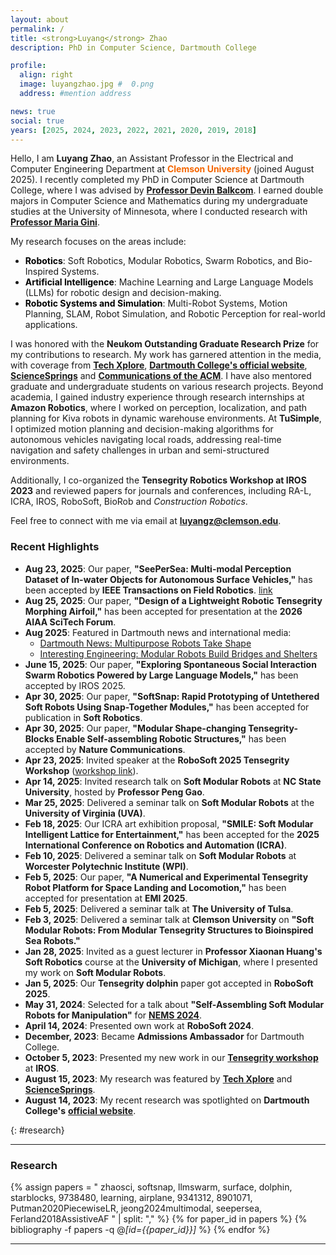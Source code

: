 ```yaml
---
layout: about
permalink: /
title: <strong>Luyang</strong> Zhao
description: PhD in Computer Science, Dartmouth College

profile:
  align: right
  image: luyangzhao.jpg #  0.png 
  address: #mention address

news: true
social: true
years: [2025, 2024, 2023, 2022, 2021, 2020, 2019, 2018]
---
```


<!-- <div class="profile-images">
  <img src="{{ site.baseurl }}/assets/img/0.jpeg" alt="Luyang Zhao Profile Image 1" class="profile-img">
</div> -->

<!-- 
Hello, I am Luyang Zhao, a PhD candidate in Computer Science at Dartmouth College, mentored by [**Professor Devin Balkcom**](https://rlab.cs.dartmouth.edu/devin/). 
My research domain is diverse, encompassing **soft robots**, **modular robots**, **reinforcement learning**, **large language models (LLMs)**, **multi-robot systems**, **motion planning**, and **Simultaneous Localization and Mapping (SLAM)**. My work integrates machine learning techniques with robotics design, application, and planning to develop adaptive, intelligent systems capable of complex behaviors and interactions in dynamic environments.



I earned double majors in Computer Science and Mathematics during my undergraduate years at the University of Minnesota, where I worked on research projects with [**Professor Maria Gini**](https://www-users.cse.umn.edu/~gini/).

Lately, I've been deeply involved in the design and analysis of **self-assembling soft modular robots**. For the terrestrial project, I am collaborating with [**Professor Kostas Bekris**](https://robotics.cs.rutgers.edu/pracsys/members/kostas-bekris/) from Rutgers University, [**Professor Rebecca Kramer-Bottiglio**](https://www.eng.yale.edu/faboratory/) from Yale University, [**Professor Xiaonan Huang**](https://robotics.umich.edu/profile/xiaonan-sean-huang/) from the University of Michigan, and [**Professor Muhao Chen**](https://muhao-chen.github.io/) from the University of Kentucky. These robots have the unique capability to autonomously adapt and navigate across varied terrains, especially in challenging situations like crossing gaps, maneuvering over obstacles, and navigating through narrow passageways. Additionally, they can build active human-scale structures such as tents and scaffolding with the help of drones. 

My aquatic project is focused on building an aquatic platform for exploring locomotion, manipulation, and structure formation tasks, where I am using reinforcement learning to generate gaits for different configurations. This project is now collaborating with [**Professor Alberto Quattrini Li**](https://rlab.cs.dartmouth.edu/albertoq/) from Dartmouth College, [**Professor Muhao Chen**](https://muhao-chen.github.io/) from the University of Kentucky and  [**Professor Haibo Dong**](https://engineering.virginia.edu/faculty/haibo-dong) from the University of Virginia.

I am also investigating flexible, bio-inspired robotics, with a focus on designs like dolphin-inspired robots and morphing wings. Our research on morphing wings has been accepted by AIAA, and our work on the dolphin-inspired robot has been submitted to RoboSoft 2025.

I have also utilized **generative models, such as large language models (e.g., GPT)**, to design soft modular robots for various tasks. This work was done in collaboration with [**Professor Soroush Vosoughi**](https://www.cs.dartmouth.edu/~soroush/) from Dartmouth College and [**Professor Bo Zhu**](https://faculty.cc.gatech.edu/~bozhu/) from Georgia Tech.

In addition to these projects, I am also interested in theoretical motion planning problems, aiming to develop memory-efficient motion planning algorithms that maintain high-quality path-finding while minimizing resource usage.

I have co-organized workshops, including the **Tensegrity Robotics Workshop at IROS 2023**, and have mentored several graduate and undergraduate students. I have received the **Neukom Outstanding Graduate Research Prize** in 2023.


As a **reviewer**, I have evaluated papers for Journal **RA-L** and conferences like **ICRA**, **IROS**, **RoboSoft**, and **BioRob**. I have also completed research internships at **Amazon** and **TuSimple**, where I worked on projects related to localization, path planning, and autonomous vehicle optimization.

 -->

<!-- 
Hello, I am **Luyang Zhao**, recently completed my PhD in Computer Science at Dartmouth College, mentored by [**Professor Devin Balkcom**](https://rlab.cs.dartmouth.edu/devin/). I earned double majors in Computer Science and Mathematics during my undergraduate years at the University of Minnesota, where I worked on research projects with [**Professor Maria Gini**](https://www-users.cse.umn.edu/~gini/).  -->


Hello, I am **Luyang Zhao**, an Assistant Professor in the Electrical and Computer Engineering Department at <span style="color:#F56600"><strong><a href="https://www.clemson.edu" style="color:#F56600; text-decoration:none;">Clemson University</a></strong></span> (joined August 2025).
I recently completed my PhD in Computer Science at Dartmouth College, where I was advised by [**Professor Devin Balkcom**](https://rlab.cs.dartmouth.edu/devin/). I earned double majors in Computer Science and Mathematics during my undergraduate studies at the University of Minnesota, where I conducted research with [**Professor Maria Gini**](https://www-users.cse.umn.edu/~gini/).


My research focuses on the areas include:

- <span style="color: black;">**Robotics**</span>: Soft Robotics, Modular Robotics, Swarm Robotics, and Bio-Inspired Systems.  
- <span style="color: black;">**Artificial Intelligence**</span>: Machine Learning and Large Language Models (LLMs) for robotic design and decision-making.  
- <span style="color: black;">**Robotic Systems and Simulation**</span>: Multi-Robot Systems, Motion Planning, SLAM, Robot Simulation, and Robotic Perception for real-world applications.  

I was honored with the **Neukom Outstanding Graduate Research Prize** for my contributions to research. My work has garnered attention in the media, with coverage from 
[**Tech Xplore**](https://techxplore.com/news/2023-08-science-flexible-robots-soft-modules.amp),
[**Dartmouth College's official website**](https://home.dartmouth.edu/news/2023/08/computer-science-researcher-creates-flexible-robots),
 [**ScienceSprings**](https://sciencesprings.wordpress.com/2023/08/15/from-dartmouth-college-computer-science-researcher-creates-flexible-robots-luyang-zhao/) and [**Communications of the ACM**](https://cacmb4.acm.org/news/275527-computer-science-researchers-create-modular-flexible-robots/fulltext). 
I have also mentored graduate and undergraduate students on various research projects. 
Beyond academia, I gained industry experience through research internships at **Amazon Robotics**, where I worked on perception, localization, and path planning for Kiva robots in dynamic warehouse environments. At **TuSimple**, I optimized motion planning and decision-making algorithms for autonomous vehicles navigating local roads, addressing real-time navigation and safety challenges in urban and semi-structured environments.
<!-- Beyond academia, I gained valuable industry experience through research internships at Amazon Robotics and TuSimple, where I worked on localization, path planning, and optimization for autonomous vehicles. -->
Additionally, I co-organized the **Tensegrity Robotics Workshop at IROS 2023** and reviewed papers for journals and conferences, including RA-L, ICRA, IROS, RoboSoft, BioRob and *Construction Robotics*.



Feel free to connect with me via email at **luyangz@clemson.edu**.




### __Recent Highlights__  
- **Aug 23, 2025**: Our paper, **"SeePerSea: Multi-modal Perception Dataset of In-water Objects for Autonomous Surface Vehicles,"** has been accepted by **IEEE Transactions on Field Robotics**. [link](https://ieeexplore.ieee.org/stamp/stamp.jsp?tp=&arnumber=11142348)  
- **Aug 25, 2025**: Our paper, **"Design of a Lightweight Robotic Tensegrity Morphing Airfoil,"** has been accepted for presentation at the **2026 AIAA SciTech Forum**.  
- **Aug 2025**: Featured in Dartmouth news and international media:  
  - [Dartmouth News: Multipurpose Robots Take Shape](https://home.dartmouth.edu/news/2025/08/multipurpose-robots-take-shape)  
  - [Interesting Engineering: Modular Robots Build Bridges and Shelters](https://interestingengineering.com/innovation/modular-robots-build-bridges-and-shelters)  
- **June 15, 2025**: Our paper, **"Exploring Spontaneous Social Interaction Swarm Robotics Powered by Large Language Models,"** has been accepted by IROS 2025.
- **Apr 30, 2025**: Our paper, **"SoftSnap: Rapid Prototyping of Untethered Soft Robots Using Snap-Together Modules,"** has been accepted for publication in **Soft Robotics**.  
- **Apr 30, 2025**: Our paper, **"Modular Shape-changing Tensegrity-Blocks Enable Self-assembling Robotic Structures,"** has been accepted by **Nature Communications**.  
- **Apr 23, 2025**: Invited speaker at the **RoboSoft 2025 Tensegrity Workshop** ([workshop link](https://tensegrity-robotics.github.io/workshop)).
- **Apr 14, 2025**: Invited research talk on **Soft Modular Robots** at **NC State University**, hosted by **Professor Peng Gao**. 
- **Mar 25, 2025**: Delivered a seminar talk on **Soft Modular Robots** at the **University of Virginia (UVA)**.  
- **Feb 18, 2025**: Our ICRA art exhibition proposal, **"SMILE: Soft Modular Intelligent Lattice for Entertainment,"** has been accepted for the **2025 International Conference on Robotics and Automation (ICRA)**.  
- **Feb 10, 2025**: Delivered a seminar talk on **Soft Modular Robots** at **Worcester Polytechnic Institute (WPI)**.  
- **Feb 5, 2025**: Our paper, **"A Numerical and Experimental Tensegrity Robot Platform for Space Landing and Locomotion,"** has been accepted for presentation at **EMI 2025**.
- **Feb 5, 2025**: Delivered a seminar talk at **The University of Tulsa**.   
- **Feb 3, 2025**: Delivered a seminar talk at **Clemson University** on **"Soft Modular Robots: From Modular Tensegrity Structures to Bioinspired Sea Robots."**  
- **Jan 28, 2025**: Invited as a guest lecturer in **Professor Xiaonan Huang's Soft Robotics** course at the **University of Michigan**, where I presented my work on **Soft Modular Robots**.
- **Jan 5, 2025**: Our **Tensegrity dolphin** paper got accepted in **RoboSoft 2025**.  
- **May 31, 2024**: Selected for a talk about **"Self-Assembling Soft Modular Robots for Manipulation"** for [**NEMS 2024**](https://nems2024.khoury.northeastern.edu/).  
- **April 14, 2024**: Presented own work at **RoboSoft 2024**.  
- **December, 2023**: Became **Admissions Ambassador** for Dartmouth College.  
- **October 5, 2023**: Presented my new work in our [**Tensegrity workshop**](https://www.eng.yale.edu/faboratory/tensegrityworkshop/) at **IROS**.  
- **August 15, 2023**: My research was featured by [**Tech Xplore**](https://techxplore.com/news/2023-08-science-flexible-robots-soft-modules.amp) and [**ScienceSprings**](https://sciencesprings.wordpress.com/2023/08/15/from-dartmouth-college-computer-science-researcher-creates-flexible-robots-luyang-zhao/).  
- **August 14, 2023**: My recent research was spotlighted on **Dartmouth College's** [**official website**](https://home.dartmouth.edu/news/2023/08/computer-science-researcher-creates-flexible-robots).  


{: #research}

<!-- {: #publications} -->

---
<!-- <div style="padding-top: 5px;"></div> -->
### __Research__

<!-- learning, -->

{% assign papers = "
zhaosci,
softsnap,
llmswarm,
surface,
dolphin,
starblocks,
9738480,
learning,
airplane,
9341312,
8901071,
Putman2020PiecewiseLR, 
jeong2024multimodal,
seepersea,
Ferland2018AssistiveAF
" | split: "," %}
{% for paper_id in papers %}
  {% bibliography -f papers -q @*[id={{paper_id}}]* %}
{% endfor %}


---

<!-- Adding some space before the Teaching section -->
<div style="padding-top: 2400px;"></div>

### __Teaching__ 
{: #teaching}


- **Teaching Assistant**: Dartmouth College (Sep. 2018 - Now)
    - [CS89/189: Robot Motion Planning](https://www.cs.dartmouth.edu/devin/cs89/contents/) - 2024 Fall
    - [CS89/189: The Dark Side of AI/ML](https://dartmouth.smartcatalogiq.com/en/2023s/supplement/new-undergraduate-courses/computer-science/cosc-89-33/) - 2024 Spring
    - [CS81/281: Principles of Robot Design and Programming](https://dartmouth.smartcatalogiq.com/en/current/orc/departments-programs-undergraduate/computer-science/cosc-computer-science-undergraduate/cosc-81/) – 2018 Fall and 2025 Spring
    - [CS76/276: Artificial Intelligence](https://www.cs.dartmouth.edu/devin/cs76/syllabus/index.html) – 2018 Winter, 2019 Fall and 2023 Fall
    - [CS1: Introduction to Programming and Computation](https://www.cs.dartmouth.edu/~kvasanta/cs1/syllabus/) – 2019 Spring and 2020 Spring
    - [CS50: Software Design and Implementation](https://www.cs.dartmouth.edu/~cs50/Lectures/01-gettingstarted.html) – 2019 Summer
    - [CS59: Principles of Programming Languages](https://cosc59.gitlab.io/syllabus.pdf) – 2024 Summer
    - [CS70: Foundations of Applied Computer Science](https://dartmouth.smartcatalogiq.com/en/current/orc/departments-programs-undergraduate/computer-science/cosc-computer-science-undergraduate/cosc-70/) – 2025 Winter
    

- **Mentor**: [Summer Computing Academy](https://www-users.cse.umn.edu/~gini/computingacademy/2017/program-1w.html), University of Minnesota (June 2017)
    - Assisted senior high school students in developing programs for Scribbler robots, image processing, video, 3D printing, and other applications.

- **Lab Mentor**: Dartmouth Reality and Robotics Lab (Sep. 2018 - Now)
    - Master students: **Chun-Yi She** (2023-now), [**Yitao Jiang**](https://yitaojiang.net/) (2022-now, incoming PhD student at Dartmouth), [**Yijia Wu**](https://sixer51.github.io/) (2021-2022, now PhD student at WPI),  **Weishu Zhan** (2022-2023, incoming PhD student at The University of Manchester)
    - Undergraduate students: **Josiah Putman** (now in Google), [**Maxine Perroni-Scharf**](https://maxineps.com/) (now PhD student at MIT)


---





<!-- - **June 6, 2023**: Tied for **2nd place** in the [**2023 Neukom Outstanding Graduate Research Prize**](https://neukom.dartmouth.edu/research/neukom-research-prizes/2023-research-prize-winners).  
- **May 12, 2023**: A [**paper**](https://ieeexplore.ieee.org/document/10146508) I led was accepted for publication in **RA-L** (Robotics and Automation Letters).  
- **April 28, 2023**: Co-organized our [**Tensegrity workshop**](https://www.eng.yale.edu/faboratory/tensegrityworkshop/) for **IROS**.  
- **Jan 11, 2023**: Visited Professor [**Rebecca Kramer-Bottiglio**](https://www.eng.yale.edu/faboratory/)'s lab at **Yale University** with Professor [**Kostas Bekris**](https://robotics.cs.rutgers.edu/pracsys/members/kostas-bekris/)’s team from **Rutgers University** to discuss collaborations.  
 -->

<!-- ---
#### __Visitors__
<script type='text/javascript' id='clustrmaps' src='//cdn.clustrmaps.com/map_v2.js?cl=86988e&w=300&t=n&d=2m_nrbYNSsYJOZa9TgwIJgyXixu5GbzjtmXs1Sp4MZo&co=e8dbc9&cmo=ed3838&cmn=32d622&ct=000000'></script>

 -->


